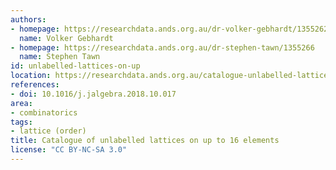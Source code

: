 ```yaml
---
authors:
- homepage: https://researchdata.ands.org.au/dr-volker-gebhardt/1355262
  name: Volker Gebhardt
- homepage: https://researchdata.ands.org.au/dr-stephen-tawn/1355266
  name: Stephen Tawn
id: unlabelled-lattices-on-up
location: https://researchdata.ands.org.au/catalogue-unlabelled-lattices-16-elements/1355270
references:
- doi: 10.1016/j.jalgebra.2018.10.017
area:
- combinatorics
tags:
- lattice (order)
title: Catalogue of unlabelled lattices on up to 16 elements
license: "CC BY-NC-SA 3.0"
---
```


